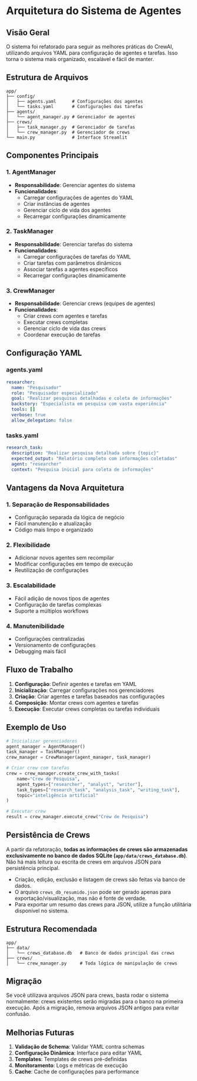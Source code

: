 # Arquitetura do Sistema de Agentes

## Visão Geral

O sistema foi refatorado para seguir as melhores práticas do CrewAI, utilizando arquivos YAML para configuração de agentes e tarefas. Isso torna o sistema mais organizado, escalável e fácil de manter.

## Estrutura de Arquivos

```
app/
├── config/
│   ├── agents.yaml      # Configurações dos agentes
│   └── tasks.yaml       # Configurações das tarefas
├── agents/
│   └── agent_manager.py # Gerenciador de agentes
├── crews/
│   ├── task_manager.py  # Gerenciador de tarefas
│   └── crew_manager.py  # Gerenciador de crews
└── main.py              # Interface Streamlit
```

## Componentes Principais

### 1. AgentManager
- **Responsabilidade**: Gerenciar agentes do sistema
- **Funcionalidades**:
  - Carregar configurações de agentes do YAML
  - Criar instâncias de agentes
  - Gerenciar ciclo de vida dos agentes
  - Recarregar configurações dinamicamente

### 2. TaskManager
- **Responsabilidade**: Gerenciar tarefas do sistema
- **Funcionalidades**:
  - Carregar configurações de tarefas do YAML
  - Criar tarefas com parâmetros dinâmicos
  - Associar tarefas a agentes específicos
  - Recarregar configurações dinamicamente

### 3. CrewManager
- **Responsabilidade**: Gerenciar crews (equipes de agentes)
- **Funcionalidades**:
  - Criar crews com agentes e tarefas
  - Executar crews completas
  - Gerenciar ciclo de vida das crews
  - Coordenar execução de tarefas

## Configuração YAML

### agents.yaml
```yaml
researcher:
  name: "Pesquisador"
  role: "Pesquisador especializado"
  goal: "Realizar pesquisas detalhadas e coleta de informações"
  backstory: "Especialista em pesquisa com vasta experiência"
  tools: []
  verbose: true
  allow_delegation: false
```

### tasks.yaml
```yaml
research_task:
  description: "Realizar pesquisa detalhada sobre {topic}"
  expected_output: "Relatório completo com informações coletadas"
  agent: "researcher"
  context: "Pesquisa inicial para coleta de informações"
```

## Vantagens da Nova Arquitetura

### 1. Separação de Responsabilidades
- Configuração separada da lógica de negócio
- Fácil manutenção e atualização
- Código mais limpo e organizado

### 2. Flexibilidade
- Adicionar novos agentes sem recompilar
- Modificar configurações em tempo de execução
- Reutilização de configurações

### 3. Escalabilidade
- Fácil adição de novos tipos de agentes
- Configuração de tarefas complexas
- Suporte a múltiplos workflows

### 4. Manutenibilidade
- Configurações centralizadas
- Versionamento de configurações
- Debugging mais fácil

## Fluxo de Trabalho

1. **Configuração**: Definir agentes e tarefas em YAML
2. **Inicialização**: Carregar configurações nos gerenciadores
3. **Criação**: Criar agentes e tarefas baseados nas configurações
4. **Composição**: Montar crews com agentes e tarefas
5. **Execução**: Executar crews completas ou tarefas individuais

## Exemplo de Uso

```python
# Inicializar gerenciadores
agent_manager = AgentManager()
task_manager = TaskManager()
crew_manager = CrewManager(agent_manager, task_manager)

# Criar crew com tarefas
crew = crew_manager.create_crew_with_tasks(
    name="Crew de Pesquisa",
    agent_types=["researcher", "analyst", "writer"],
    task_types=["research_task", "analysis_task", "writing_task"],
    topic="inteligência artificial"
)

# Executar crew
result = crew_manager.execute_crew("Crew de Pesquisa")
```

## Persistência de Crews

A partir da refatoração, **todas as informações de crews são armazenadas exclusivamente no banco de dados SQLite (`app/data/crews_database.db`)**. Não há mais leitura ou escrita de crews em arquivos JSON para persistência principal.

- Criação, edição, exclusão e listagem de crews são feitas via banco de dados.
- O arquivo `crews_db_resumido.json` pode ser gerado apenas para exportação/visualização, mas não é fonte de verdade.
- Para exportar um resumo das crews para JSON, utilize a função utilitária disponível no sistema.

## Estrutura Recomendada

```text
app/
├── data/
│   └── crews_database.db   # Banco de dados principal das crews
├── crews/
│   └── crew_manager.py     # Toda lógica de manipulação de crews
```

## Migração

Se você utilizava arquivos JSON para crews, basta rodar o sistema normalmente: crews existentes serão migradas para o banco na primeira execução. Após a migração, remova arquivos JSON antigos para evitar confusão.

## Melhorias Futuras

1. **Validação de Schema**: Validar YAML contra schemas
2. **Configuração Dinâmica**: Interface para editar YAML
3. **Templates**: Templates de crews pré-definidas
4. **Monitoramento**: Logs e métricas de execução
5. **Cache**: Cache de configurações para performance